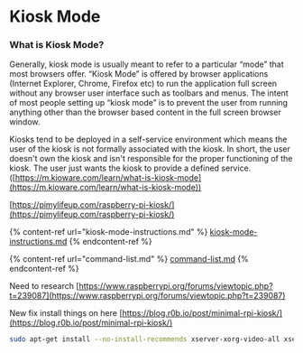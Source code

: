 # Kiosk Mode

### What is Kiosk Mode?

Generally, kiosk mode is usually meant to refer to a particular “mode” that most browsers offer.  “Kiosk Mode” is offered by browser applications (Internet Explorer, Chrome, Firefox etc) to run the application full screen without any browser user interface such as toolbars and menus.  The intent of most people setting up “kiosk mode” is to prevent the user from running anything other than the browser based content in the full screen browser window.&#x20;

Kiosks tend to be deployed in a self-service environment which means the user of the kiosk is not formally associated with the kiosk.  In short, the user doesn't own the kiosk and isn't responsible for the proper functioning of the kiosk.  The user just wants the kiosk to provide a defined service. ([https://m.kioware.com/learn/what-is-kiosk-mode](https://m.kioware.com/learn/what-is-kiosk-mode))



[https://pimylifeup.com/raspberry-pi-kiosk/](https://pimylifeup.com/raspberry-pi-kiosk/)

{% content-ref url="kiosk-mode-instructions.md" %}
[kiosk-mode-instructions.md](kiosk-mode-instructions.md)
{% endcontent-ref %}

{% content-ref url="command-list.md" %}
[command-list.md](command-list.md)
{% endcontent-ref %}

Need to research [https://www.raspberrypi.org/forums/viewtopic.php?t=239087](https://www.raspberrypi.org/forums/viewtopic.php?t=239087)



New fix install things on here [https://blog.r0b.io/post/minimal-rpi-kiosk/](https://blog.r0b.io/post/minimal-rpi-kiosk/)

```bash
sudo apt-get install --no-install-recommends xserver-xorg-video-all xserver-xorg-input-all xserver-xorg-core xinit x11-xserver-utils chromium-browser unclutter
```
